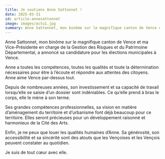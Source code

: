 ```yaml
---
title: Je soutiens Anne Sattonnet !
date: 2025-03-31
id: article-annesattonnet
image: images/actu1.jpg
summary: Anne Sattonnet, mon binôme sur le magnifique canton de Vence et ma Vice-présidente en charge de la Gestion des Risques et du Patrimoine Départemental, a annoncé sa candidature pour les élections municipales à Vence.
---
```

Anne Sattonnet, mon binôme sur le magnifique canton de Vence et ma Vice-Présidente en charge de la Gestion des Risques et du Patrimoine Départemental, a annoncé sa candidature pour les élections municipales à Vence.

Anne a toutes les compétences, toutes les qualités et toute la détermination nécessaires pour être à l’écoute et répondre aux attentes des citoyens. Anne aime Vence par-dessus tout.

Depuis de nombreuses années, son investissement et sa capacité de travail lorsqu’elle se saisie d’un dossier sont indéniables. Ce qu’elle prend à bras le corps, elle le mène à son terme.

Ses grandes compétences professionnelles, sa vision en matière d’aménagement du territoire et d’urbanisme font déjà beaucoup pour ce territoire. Elles seront précieuses pour un développement raisonné et harmonieux de la Cité des Arts.

Enfin, je ne peux que louer les qualités humaines d’Anne. Sa générosité, son accessibilité et sa sincérité sont des atouts que les Vençoises et les Vençois peuvent constater au quotidien.

Je suis de tout cœur avec elle.
